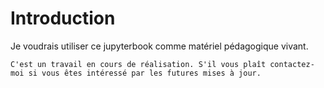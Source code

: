 Introduction
=======================

Je voudrais utiliser ce jupyterbook comme matériel pédagogique vivant.

```{warning}
C'est un travail en cours de réalisation. S'il vous plaît contactez-moi si vous êtes intéressé par les futures mises à jour.
```